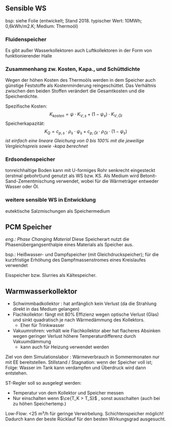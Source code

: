## Sensible WS
bsp: siehe Folie (entwickelt; Stand 2018. typischer Wert: 10MWh; 0,6kWh/m2.K; Medium: Thermoöl)

### Fluidenspeicher
Es gibt außer Wasserkollektoren auch Luftkollektoren in der Form von funktionierender Halle

### Zusammenhang zw. Kosten, Kapa., und Schüttdichte
Wegen der höhen Kosten des Thermoöls werden in dem Speicher auch günstige Feststoffe als Kostenminderung reingeschüttet. Das Verhältnis zwischen den beiden Stoffen verändert die Gesamtkosten und die Speicherdichte.

Spezifische Kosten: $$K_{kosten} = \psi \cdot K_{V,s} + (1-\psi_s) \cdot K_{V,Öl}$$
Speicherkapazität: $$K_Q = c_{p,s} \cdot \rho_s \cdot \psi_s + c_{p,Öl} \cdot \rho_{Öl} \cdot (1-\psi_s)$$
*ist einfach eine lineare Gleichung von 0 bis 100% mit die jeweilige Vergleichspreis sowie -kapa berechnet*

### Erdsondenspeicher
tonreichhaltige Boden kann mit U-formiges Rohr senkrecht eingesteckt (erstmal gebohrt)und genutzt als WS bzw. KS. Als Medium wird Betonit-Sand-Zementmischung verwendet, wobei für die Wärmeträger entweder Wasser oder Öl.

### weitere sensible WS in Entwicklung
eutektische Salzmischungen als Speichermedium

## PCM Speicher
*eng.: Phase Changing Material*
Diese Speicherart nutzt die Phasenübergangsenthalpie eines Materials als Speicher aus.

bsp.: Heißwasser- und Dampfspeicher (mit Gleichdruckspeicher); für die kurzfristige Erhöhung des Dampfmassenstromes eines Kreislaufes verwendet

Eisspeicher bzw. Slurries als Kältespeicher.

## Warmwasserkollektor
- Schwimmbadkollektor : hat anfänglich kein Verlust (da die Strahlung direkt in das Medium gelangen)
- Flachkollektor: fängt mit 80% Effizienz wegen optische Verlust (Glas) und sinkt quadratisch je nach Wärmedämmung des Kollektors. 
	- Eher für Trinkwasser
- Vakuumrohren: verhält wie Flachkollektor aber hat flacheres Absinken wegen geringer Verlust höhere Temperaturdifferenz durch Vakuumdämmung
	- kann auch für Heizung verwendet werden

Ziel von dem Simulationslabor : Wärmeverbrauch in Sommermonaten nur mit EE bereitstellen.
Stillstand / Stagnation: wenn der Speicher voll ist; Folge: Wasser im Tank kann verdampfen und Überdruck wird dann entstehen.

ST-Regler soll so ausgelegt werden: 
- Temperatur von dem Kollektor und Speicher messen
- Nur einschalten wenn $\ce{T_K > T_S}$ , sonst ausschalten (auch bei zu höhen Speichertemp.)

Low-Flow: <25 m³/h für geringe Verwirbelung. Schichtenspeicher möglich! Dadurch kann der beste Rücklauf für den besten Wirkungsgrad ausgesucht.